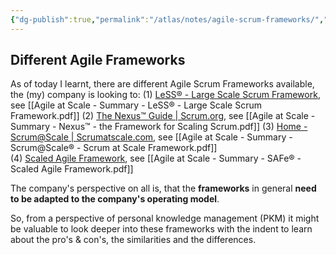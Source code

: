 ```yaml
---
{"dg-publish":true,"permalink":"/atlas/notes/agile-scrum-frameworks/","tags":["class/note","thema/methodology","actions/follow-up"]}
---
```



## Different Agile Frameworks

As of today I learnt, there are different Agile Scrum Frameworks available, the (my) company is looking to:
(1) [LeSS® - Large Scale Scrum Framework](https://less.works/de/less/homepage), see [[Agile at Scale - Summary - LeSS® - Large Scale Scrum Framework.pdf]] 
(2) [The Nexus™ Guide | Scrum.org](https://www.scrum.org/resources/nexus-guide), see [[Agile at Scale - Summary - Nexus™ - the Framework for Scaling Scrum.pdf]] 
(3) [Home - Scrum@Scale | Scrumatscale.com](https://www.scrumatscale.com/), see [[Agile at Scale - Summary - Scrum@Scale® - Scrum at Scale Framework.pdf]]  
(4) [Scaled Agile Framework](https://scaledagileframework.com/), see [[Agile at Scale - Summary - SAFe® - Scaled Agile Framework.pdf]] 

The company's perspective on all is, that the **frameworks** in general **need to be adapted to the company's operating model**. 

So, from a perspective of personal knowledge management (PKM) it might be valuable to look deeper into these frameworks with the indent to learn about the pro's & con's, the similarities and the differences.

